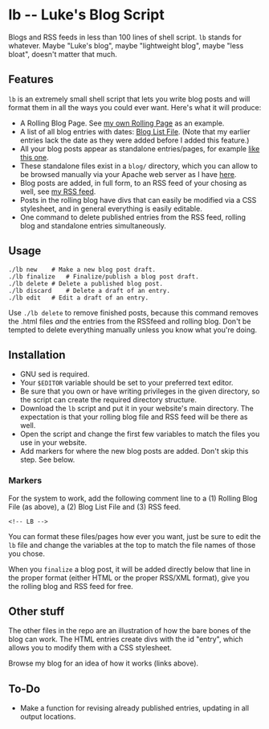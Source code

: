 # lb -- Luke's Blog Script

Blogs and RSS feeds in less than 100 lines of shell script.  `lb` stands for whatever. Maybe "Luke's blog", maybe "lightweight blog", maybe "less bloat", doesn't matter that much.

## Features

`lb` is an extremely small shell script that lets you write blog posts and will
format them in all the ways you could ever want. Here's what it will produce:

- A Rolling Blog Page. See [my own Rolling Page](https://lukesmith.xyz/blog.html) as an example.
- A list of all blog entries with dates: [Blog List File](https://lukesmith.xyz/blogindex.html).  (Note that my earlier entries
  lack the date as they were added before I added this feature.)
- All your blog posts appear as standalone entries/pages, for example [like this one](https://lukesmith.xyz/blog/the-real-bronze-age-mindset.html).
- These standalone files exist in a `blog/` directory, which you can allow to
  be browsed manually via your Apache web server as I have
  [here](http://lukesmith.xyz/blog).
- Blog posts are added, in full form, to an RSS feed of your chosing as well,
  see [my RSS feed](https://lukesmith.xyz/rss.xml).
- Posts in the rolling blog have divs that can easily be modified via a CSS
  stylesheet, and in general everything is easily editable.
- One command to delete published entries from the RSS feed, rolling blog and standalone entries simultaneously.

## Usage

```
./lb new	# Make a new blog post draft.
./lb finalize	# Finalize/publish a blog post draft.
./lb delete	# Delete a published blog post.
./lb discard	# Delete a draft of an entry.
./lb edit	# Edit a draft of an entry.
```

Use `./lb delete` to remove finished posts, because this command removes the
.html files *and* the entries from the RSSfeed and rolling blog. Don't be
tempted to delete everything manually unless you know what you're doing.

## Installation

+ GNU sed is required.
+ Your `$EDITOR` variable should be set to your preferred text editor.
+ Be sure that you own or have writing privileges in the given directory, so the script can create the required directory structure.
+ Download the `lb` script and put it in your website's main directory. The expectation is that your rolling blog file and RSS feed will be there as well.
+ Open the script and change the first few variables to match the files you use in your website.
+ Add markers for where the new blog posts are added. Don't skip this step. See below.

### Markers

For the system to work, add the following comment line to a (1) Rolling Blog
File (as above), a (2) Blog List File and (3) RSS feed.

```
<!-- LB -->
```

You can format these files/pages how ever you want, just be sure to edit the
`lb` file and change the variables at the top to match the file names of those
you chose.

When you `finalize` a blog post, it will be added directly below that line in
the proper format (either HTML or the proper RSS/XML format), give you the
rolling blog and RSS feed for free.

## Other stuff

The other files in the repo are an illustration of how the bare bones of the
blog can work. The HTML entries create divs with the id "entry", which allows
you to modify them with a CSS stylesheet.

Browse my blog for an idea of how it works (links above).

## To-Do

- Make a function for revising already published entries, updating in all
  output locations.
